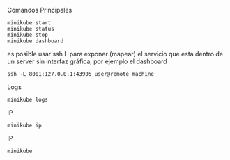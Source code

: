 Comandos Principales 

```
minikube start
minikube status
minikube stop
minikube dashboard
```
es posible usar ssh L para exponer (mapear) el servicio que esta dentro de un server sin interfaz gráfica, por ejemplo el dashboard 
```
ssh -L 8001:127.0.0.1:43905 user@remote_machine
```


Logs
```
minikube logs
```
IP 
```
minikube ip 
```

IP 
```
minikube 
```